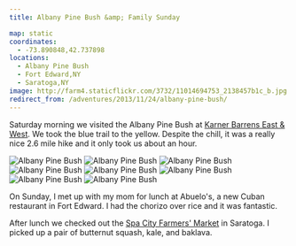 ```yaml
---
title: Albany Pine Bush &amp; Family Sunday

map: static
coordinates:
  - -73.890848,42.737898
locations:
  - Albany Pine Bush
  - Fort Edward,NY
  - Saratoga,NY
image: http://farm4.staticflickr.com/3732/11014694753_2138457b1c_b.jpg
redirect_from: /adventures/2013/11/24/albany-pine-bush/
---
```


Saturday morning we visited the Albany Pine Bush at [Karner Barrens East &amp; West](https://www.albanypinebush.org/recreation-center/trails-maps-and-conditions). We took the blue trail to the yellow. Despite the chill, it was a really nice 2.6 mile hike and it only took us about an hour.

<div class="photos">

<img src="http://farm6.staticflickr.com/5476/11014467535_9997bb11dc_b.jpg" class="img-half" alt="Albany Pine Bush">
<img src="http://farm6.staticflickr.com/5481/11014685923_44beb03e51_b.jpg" class="img-half" alt="Albany Pine Bush">
<img src="http://farm4.staticflickr.com/3748/11014469795_9e8d7fd8de_b.jpg" class="img-half" alt="Albany Pine Bush">
<img src="http://farm4.staticflickr.com/3813/11014481035_1b4c1b5bf0_b.jpg" class="img-half" alt="Albany Pine Bush">
<img src="http://farm4.staticflickr.com/3732/11014694753_2138457b1c_b.jpg" class="pop-out" alt="Albany Pine Bush">
<img src="http://farm3.staticflickr.com/2820/11014698393_715ae65205_b.jpg" alt="Albany Pine Bush">
<img src="http://farm8.staticflickr.com/7434/11014588346_aa1e853894_b.jpg" class="img-half" alt="Albany Pine Bush">
<img src="http://farm6.staticflickr.com/5484/11014591986_910ff3031d_b.jpg" class="img-half" alt="Albany Pine Bush">
</div>

On Sunday, I met up with my mom for lunch at Abuelo's, a new Cuban restaurant in Fort Edward. I had the chorizo over rice and it was fantastic.

After lunch we checked out the [Spa City Farmers' Market](http://spacitymarket.com/test/) in Saratoga. I picked up a pair of butternut squash, kale, and baklava.
